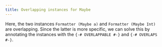```yaml
---
title: Overlapping instances for Maybe
---
```


Here, the two instances `Formatter (Maybe a)` and `Formatter (Maybe Int)` are overlapping.
Since the latter is more specific, we can solve this by annotating the instances with the `{-# OVERLAPPABLE #-}` and `{-# OVERLAPS #-}`.
